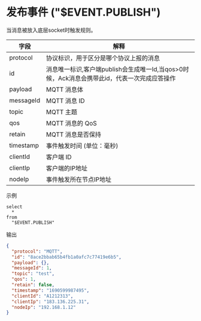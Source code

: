 # 发布事件 ("$EVENT.PUBLISH")

当消息被放入底层socket时触发规则。

| **字段**    | **解释**                                                 |
|-----------|--------------------------------------------------------|
| protocol  | 协议标识，用于区分是哪个协议上报的消息                                    |
| id        | 消息唯一标识,客户端publish会生成唯一Id,当qos>0时候，Ack消息会携带此id，代表一次完成应答操作 |
| payload   | MQTT 消息体                                               |
| messageId | MQTT 消息 ID                                             |
| topic     | MQTT 主题                                                |
| qos       | MQTT 消息的 QoS                                           |
| retain    | MQTT 消息是否保持                                            |
| timestamp | 事件触发时间 (单位：毫秒)                                         |
| clientId  | 客户端 ID                                                 |
| clientIp  | 客户端的IP地址                                        |
| nodeIp    | 事件触发所在节点IP地址                                      |

示例

```plsql
select
  *
from
  "$EVENT.PUBLISH"
```

输出

```json
{
  "protocol": "MQTT",
  "id": "8ace2bbab65b4fb1a0afc7c77419e6b5",
  "payload": {},
  "messageId": 1,
  "topic": "test",
  "qos": 1,
  "retain": false,
  "timestamp": "1690599987495",
  "clientId": "A1212313",
  "clientIp": "183.136.225.31",
  "nodeIp": "192.168.1.12"
}
```